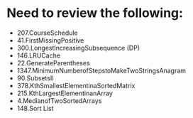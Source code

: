 # Need to review the following:

- 207.CourseSchedule
- 41.FirstMissingPositive
- 300.LongestIncreasingSubsequence (DP)
- 146.LRUCache
- 22.GenerateParentheses
- 1347.MinimumNumberofStepstoMakeTwoStringsAnagram
- 90.SubsetsII
- 378.KthSmallestElementinaSortedMatrix
- 215.KthLargestElementinanArray
- 4.MedianofTwoSortedArrays
- 148.Sort List
